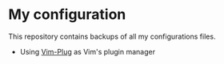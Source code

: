 # My configuration

This repository contains backups of all my configurations files.

- Using [Vim-Plug](https://github.com/junegunn/vim-plug) as Vim's plugin manager
